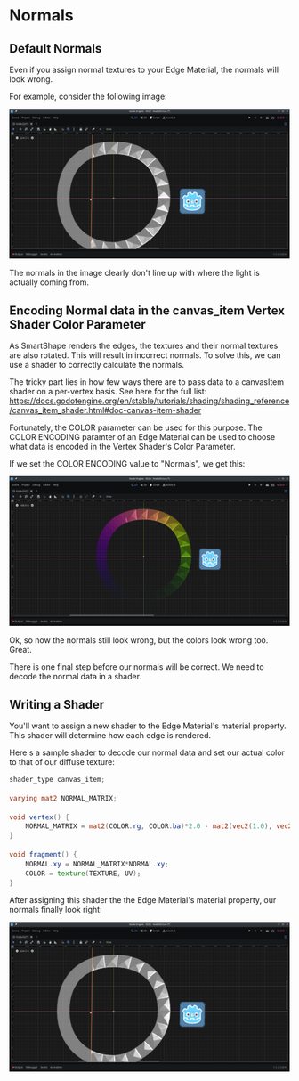 # Normals

## Default Normals

Even if you assign normal textures to your Edge Material, the normals will look wrong.

For example, consider the following image:

![Normals Wrong](./imgs/NormalWrong.png)

The normals in the image clearly don't line up with where the light is actually coming from.

## Encoding Normal data in the canvas_item Vertex Shader Color Parameter

As SmartShape renders the edges, the textures and their normal textures are also rotated.
This will result in incorrect normals.
To solve this, we can use a shader to correctly calculate the normals.

The tricky part lies in how few ways there are to pass data to a canvasItem shader on a per-vertex basis.
See here for the full list:
https://docs.godotengine.org/en/stable/tutorials/shading/shading_reference/canvas_item_shader.html#doc-canvas-item-shader

Fortunately, the COLOR parameter can be used for this purpose.
The COLOR ENCODING paramter of an Edge Material can be used to choose what data is encoded in the
Vertex Shader's Color Parameter.

If we set the COLOR ENCODING value to "Normals", we get this:

![Normals wrong with weird diffuse colors](./imgs/NormalColors.png)

Ok, so now the normals still look wrong, but the colors look wrong too. Great.

There is one final step before our normals will be correct. We need to decode the normal data in a shader.


## Writing a Shader

You'll want to assign a new shader to the Edge Material's material property.
This shader will determine how each edge is rendered.

Here's a sample shader to decode our normal data and set our actual color to that of our diffuse texture:

```glsl
shader_type canvas_item;

varying mat2 NORMAL_MATRIX;

void vertex() {
	NORMAL_MATRIX = mat2(COLOR.rg, COLOR.ba)*2.0 - mat2(vec2(1.0), vec2(1.0));
}

void fragment() {
	NORMAL.xy = NORMAL_MATRIX*NORMAL.xy;
	COLOR = texture(TEXTURE, UV);
}
```

After assigning this shader the the Edge Material's material property, our normals finally look right:

![Normals Correct](./imgs/NormalCorrect.png)
